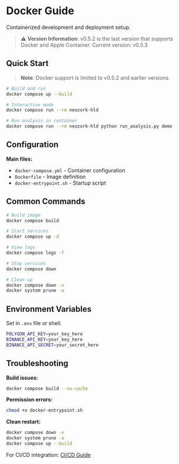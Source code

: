 # Docker Guide

Containerized development and deployment setup.

> ⚠️ **Version Information**: v0.5.2 is the last version that supports Docker and Apple Container. Current version: v0.5.3

## Quick Start

> **Note**: Docker support is limited to v0.5.2 and earlier versions.

```bash
# Build and run
docker compose up --build

# Interactive mode
docker compose run --rm neozork-hld

# Run analysis in container
docker compose run --rm neozork-hld python run_analysis.py demo
```

## Configuration

**Main files:**
- `docker-compose.yml` - Container configuration
- `Dockerfile` - Image definition
- `docker-entrypoint.sh` - Startup script

## Common Commands

```bash
# Build image
docker compose build

# Start services
docker compose up -d

# View logs
docker compose logs -f

# Stop services
docker compose down

# Clean up
docker compose down -v
docker system prune -a
```

## Environment Variables

Set in `.env` file or shell:

```bash
POLYGON_API_KEY=your_key_here
BINANCE_API_KEY=your_key_here
BINANCE_API_SECRET=your_secret_here
```

## Troubleshooting

**Build issues:**
```bash
docker compose build --no-cache
```

**Permission errors:**
```bash
chmod +x docker-entrypoint.sh
```

**Clean restart:**
```bash
docker compose down -v
docker system prune -a
docker compose up --build
```

For CI/CD integration: [CI/CD Guide](ci-cd.md)